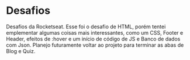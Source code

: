 # Desafios
Desafios da Rocketseat.
Esse foi o desafio de HTML, porém tentei emplementar algumas coisas mais interessantes, como um CSS, Footer e Header, efeitos de :hover e um início de código de JS e Banco de dados com Json.
Planejo futuramente voltar ao projeto para terminar as abas de Blog e Quiz.
